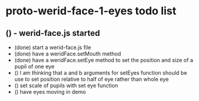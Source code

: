 # proto-werid-face-1-eyes todo list

## () - werid-face.js started
* (done) start a werid-face.js file
* (done) have a weridFace.setMouth method
* (done) have a weridFace.setEye method to set the position and size of a pupil of one eye
* () I am thinking that a and b arguments for setEyes function should be use to set position relative to half of eye rather than whole eye
* () set scale of pupils with set eye function
* () have eyes moving in demo
